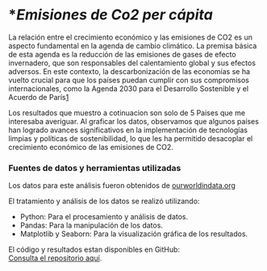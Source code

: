 # **Emisiones de Co2 per cápita*

La relación entre el crecimiento económico y las emisiones de CO2 es un aspecto fundamental en la agenda de cambio climático. La premisa básica de esta agenda es la reducción de las emisiones de gases de efecto invernadero, que son responsables del calentamiento global y sus efectos adversos. En este contexto, la descarbonización de las economías se ha vuelto crucial para que los países puedan cumplir con sus compromisos internacionales, como la Agenda 2030 para el Desarrollo Sostenible y el Acuerdo de París[1](https://blogs.iadb.org/energia/es/emisiones-co2-en-america-latina-y-el-caribe-perspectivas-regionales/)

Los resultados que muestro a cotinuacion son solo de 5 Paises que me interesaba averiguar. Al graficar los datos, observamos que algunos países han logrado avances significativos en la implementación de tecnologías limpias y políticas de sostenibilidad, lo que les ha permitido desacoplar el crecimiento económico de las emisiones de CO2.

### **Fuentes de datos y herramientas utilizadas**

Los datos para este análisis fueron obtenidos de [ourworldindata.org](https://ourworldindata.org/co2-and-greenhouse-gas-emissions) 

El tratamiento y análisis de los datos se realizó utilizando:

- Python: Para el procesamiento y análisis de datos.
- Pandas: Para la manipulación de los datos.
- Matplotlib y Seaborn: Para la visualización gráfica de los resultados.

El código y resultados estan disponibles en GitHub:  
[Consulta el repositorio aquí](https://github.com/Floki-Dreamer/Co2_Paises/blob/main/Co2_paises.ipynb). 
